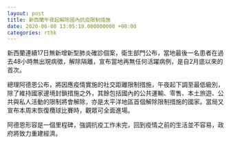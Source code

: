 ```yaml
---
layout: post
title: 新西蘭午夜起解除國內抗疫限制措施
date: 2020-06-08 13:05:19.000000000 +08:00
categories: rthk
---
```


新西蘭連續17日無新增新型肺炎確診個案，衛生部門公布，當地最後一名患者在過去48小時無出現病徵，解除隔離，宣布當地再無任何活躍病例，是自2月底以來的首次。

總理阿德恩公布，將因應疫情實施的社交距離限制措施，午夜起下調至最低級別，除了維持國家邊境封鎖措施之外，其餘包括國內的公共運輸、零售、本土旅遊、公共與私人活動的限制將會解除，亦是太平洋地區首個解除限制措施的國家。當局又宣布本周末恢復欖球比賽時，觀眾可全面進場。

阿德恩形容是一個里程碑，強調抗疫工作未完，回到疫情之前的生活並不容易，政府將致力重建經濟。
